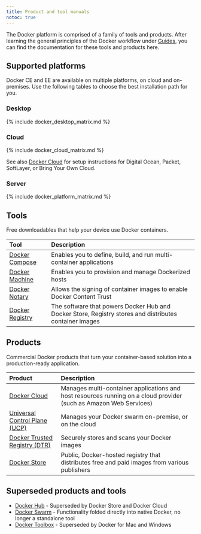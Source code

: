```yaml
---
title: Product and tool manuals
notoc: true
---
```


The Docker platform is comprised of a family of tools and products. After
learning the general principles of the Docker workflow under [Guides](/), you
can find the documentation for these tools and products here.

## Supported platforms

Docker CE and EE are available on multiple platforms, on cloud and on-premises.
Use the following tables to choose the best installation path for you.

### Desktop

{% include docker_desktop_matrix.md %}

### Cloud

{% include docker_cloud_matrix.md %}

See also [Docker Cloud](#docker-cloud) for setup instructions for
Digital Ocean, Packet, SoftLayer, or Bring Your Own Cloud.

### Server

{% include docker_platform_matrix.md %}

## Tools

Free downloadables that help your device use Docker containers.

| Tool                                      | Description                                                                                            |
|:------------------------------------------|:-------------------------------------------------------------------------------------------------------|
| [Docker Compose](/compose/overview/)      | Enables you to define, build, and run multi-container applications                                     |
| [Docker Machine](/machine/overview/)      | Enables you to provision and manage Dockerized hosts                                                   |
| [Docker Notary](/notary/getting_started/) | Allows the signing of container images to enable Docker Content Trust                                  |
| [Docker Registry](/registry/)             | The software that powers Docker Hub and Docker Store, Registry stores and distributes container images |

## Products

Commercial Docker products that turn your container-based solution into a
production-ready application.

| Product                                                      | Description                                                                                                       |
|:-------------------------------------------------------------|:------------------------------------------------------------------------------------------------------------------|
| [Docker Cloud](/docker-cloud/)                               | Manages multi-container applications and host resources running on a cloud provider (such as Amazon Web Services) |
| [Universal Control Plane (UCP)](/datacenter/ucp/2.2/guides/) | Manages your Docker swarm on-premise, or on the cloud                                                             |
| [Docker Trusted Registry (DTR)](/datacenter/dtr/2.3/guides/) | Securely stores and scans your Docker images                                                                      |
| [Docker Store](/docker-store/)                               | Public, Docker-hosted registry that distributes free and paid images from various publishers                      |

## Superseded products and tools

* [Docker Hub](/docker-hub/) - Superseded by Docker Store and Docker Cloud
* [Docker Swarm](/swarm/overview/) - Functionality folded directly into native Docker, no longer a standalone tool
* [Docker Toolbox](/toolbox/overview/) - Superseded by Docker for Mac and Windows
